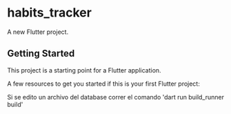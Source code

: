 # habits_tracker

A new Flutter project.

## Getting Started

This project is a starting point for a Flutter application.

A few resources to get you started if this is your first Flutter project:

Si se edito un archivo del database correr el comando
'dart run build_runner build'
